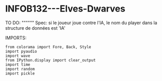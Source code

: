 # INFOB132---Elves-Dwarves

TO DO:
""""""
Spec: si le joueur joue contre l'IA, le nom du player dans la structure de données est 'IA'


IMPORTS:
~~~~~~~~
from colorama import Fore, Back, Style
import pyaudio
import wave
from IPython.display import clear_output
import time
import random
import pickle
